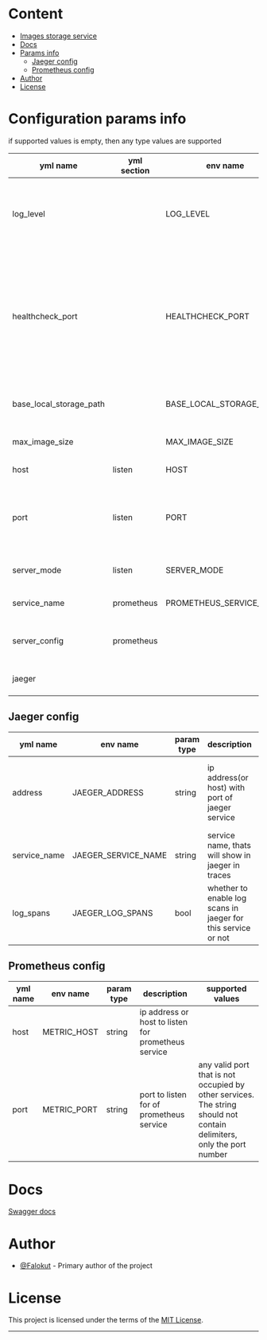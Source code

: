 # Content
+ [Images storage service](#images-storage-service)
+ [Docs](#swagger-docs)
+ [Params info](#configuration-params-info)
    + [Jaeger config](#jaeger-config)
    + [Prometheus config](#prometheus-config)
+ [Author](#author)
+ [License](#license)

# Configuration params info
if supported values is empty, then any type values are supported

| yml name | yml section | env name | param type| description | supported values |
|-|-|-|-|-|-|
| log_level   |      | LOG_LEVEL  |   string   |      logging level        | panic, fatal, error, warning, warn, info, debug, trace|
| healthcheck_port   |      | HEALTHCHECK_PORT  |   string   |     port for healthcheck| any valid port that is not occupied by other services. The string should not contain delimiters, only the port number|
| base_local_storage_path   |      | BASE_LOCAL_STORAGE_PATH  |   string   |path of images storage(relative or absolute path)||
| max_image_size   |      | MAX_IMAGE_SIZE  |   int   |max image size in bytes| only positive values|
| host   |  listen    | HOST  |   string   |  ip address or host to listen   |  |
| port   |  listen    | PORT  |   string   |  port to listen   | The string should not contain delimiters, only the port number|
| server_mode   |  listen    | SERVER_MODE  |   string   | Server listen mode, Rest API, gRPC or both | GRPC, REST, BOTH|
|service_name|  prometheus    | PROMETHEUS_SERVICE_NAME | string |  service name, thats will show in prometheus  ||
|server_config|  prometheus    |   | nested yml configuration  [metrics server config](#prometheus-config) | |
|jaeger|||nested yml configuration  [jaeger config](#jaeger-config)|configuration for jaeger connection ||

## Jaeger config

|yml name| env name|param type| description | supported values |
|-|-|-|-|-|
|address|JAEGER_ADDRESS|string|ip address(or host) with port of jaeger service| all valid addresses formatted like host:port or ip-address:port |
|service_name|JAEGER_SERVICE_NAME|string|service name, thats will show in jaeger in traces||
|log_spans|JAEGER_LOG_SPANS|bool|whether to enable log scans in jaeger for this service or not||

## Prometheus config
|yml name| env name|param type| description | supported values |
|-|-|-|-|-|
|host|METRIC_HOST|string|ip address or host to listen for prometheus service||
|port|METRIC_PORT|string|port to listen for  of prometheus service| any valid port that is not occupied by other services. The string should not contain delimiters, only the port number|

# Docs
[Swagger docs](swagger/docs/images_storage_service_v1.swagger.json)
 
 # Author

- [@Falokut](https://github.com/Falokut) - Primary author of the project

# License

This project is licensed under the terms of the [MIT License](https://opensource.org/licenses/MIT).

---